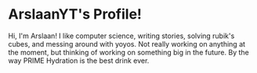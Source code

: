 # ArslaanYT's Profile!
Hi, I'm Arslaan! I like computer science, writing stories, solving rubik's cubes, and messing around with yoyos. Not really working on anything at the moment, but thinking of working on something big in the future.
By the way PRIME Hydration is the best drink ever.
